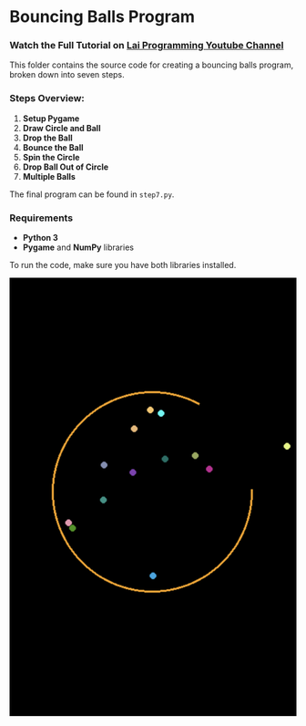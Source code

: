 # Bouncing Balls Program

### Watch the Full Tutorial on [Lai Programming Youtube Channel](https://youtu.be/W9fdczla2ds)

This folder contains the source code for creating a bouncing balls program, broken down into seven steps.

### Steps Overview:

1. **Setup Pygame**  
2. **Draw Circle and Ball**
3. **Drop the Ball**
4. **Bounce the Ball**
5. **Spin the Circle**
6. **Drop Ball Out of Circle**
7. **Multiple Balls**

The final program can be found in `step7.py`.

### Requirements

- **Python 3**
- **Pygame** and **NumPy** libraries

To run the code, make sure you have both libraries installed.

![Bouncing Balls Program Screenshot](screenshot.png)
